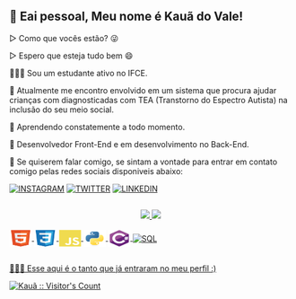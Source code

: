 ## 👋 Eai pessoal, Meu nome é Kauã do Vale!


▷ Como que vocês estão? 😜

▷ Espero que esteja tudo bem 😄

🧑🏿‍💻 Sou um estudante ativo no IFCE.

🔭 Atualmente me encontro envolvido em um sistema que procura ajudar crianças com diagnosticadas com TEA (Transtorno do Espectro Autista) na inclusão do seu meio social.

📕 Aprendendo constatemente a todo momento.

💼 Desenvolvedor Front-End e em desenvolvimento no Back-End.

💬 Se quiserem falar comigo, se sintam a vontade para entrar em contato comigo pelas redes sociais disponiveis abaixo:
                                                                                     
[![INSTAGRAM](https://img.shields.io/badge/Instagram-E4405F?style=for-the-badge&logo=instagram&logoColor=white)](https://www.instagram.com/kkaua.vf/)
[![TWITTER](https://img.shields.io/badge/Twitter-1DA1F2?style=for-the-badge&logo=twitter&logoColor=white)](https://twitter.com/kauazinthebrabo)
[![LINKEDIN](https://img.shields.io/badge/LinkedIn-0077B5?style=for-the-badge&logo=linkedin&logoColor=white)](https://www.instagram.com/kkaua.vf/)

##

<div align="center">
  <a href="https://github.com/DevlTz">
<img height="180em" src="https://github-readme-stats.vercel.app/api?username=DevlTz&show_icons=true&theme=dracula&include_all_commits=true&count_private=true"/>
<img height="180em" src="https://github-readme-stats.vercel.app/api/top-langs/?username=DevlTz&layout=compact&langs_count=7&theme=dracula"/>
</div>
  
<div style="display: inline_block"><br>
  <img align="center" alt="HTML" height="30" width="40" src="https://raw.githubusercontent.com/devicons/devicon/master/icons/html5/html5-original.svg">
  <img align="center" alt="CSS" height="30" width="40" src="https://raw.githubusercontent.com/devicons/devicon/master/icons/css3/css3-original.svg">
  <img align="center" alt="Js" height="30" width="40" src="https://raw.githubusercontent.com/devicons/devicon/master/icons/javascript/javascript-plain.svg">
  <img align="center" alt="PY" height="30" width="40" src="https://raw.githubusercontent.com/devicons/devicon/master/icons/python/python-original.svg">
  <img align="center" alt="C#" height="30" width="40" src="https://raw.githubusercontent.com/devicons/devicon/master/icons/csharp/csharp-original.svg">
  <img align="center" alt="SQL" height="30" width="40" src="https://cdn.jsdelivr.net/gh/devicons/devicon/icons/sqlite/sqlite-original.svg">
</div>

##
🕵🏾‍♂️ Esse aqui é o tanto que já entraram no meu perfil :)

<img src="https://profile-counter.glitch.me/{DevlTz}/count.svg" alt="Kauã :: Visitor's Count" />
